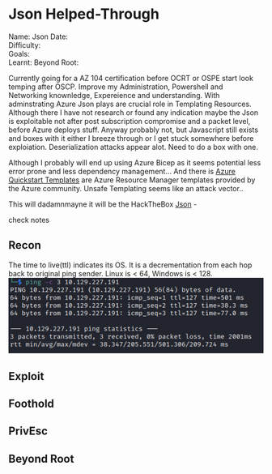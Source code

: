 # Json Helped-Through

Name: Json
Date:  
Difficulty:  
Goals:  
Learnt:
Beyond Root:

Currently going for a AZ 104 certification before OCRT or OSPE start look temping after OSCP.  Improve my Administration, Powershell and Networking knownledge, Expereience and understanding. With adminstrating Azure Json plays are crucial role in Templating Resources. Although there I have not research or found any indication maybe the Json is exploitable not after post subscription compromise and a packet level, before Azure deploys stuff. Anyway probably not, but Javascript still exists and boxes with it either I breeze through or I get stuck somewhere before exploiation. Deserialization attacks appear alot. Need to do a box with one.  

Although I probably will end up using Azure Bicep as it seems potential less error prone and less dependency management... And there is [Azure Quickstart Templates](https://azure.microsoft.com/resources/templates/) are Azure Resource Manager templates provided by the Azure community. Unsafe Templating seems like an attack vector..

This will dadamnmayne it will be the HackTheBox [Json](https://www.youtube.com/watch?v=zqJNOqohWMQ) -

check notes

## Recon


The time to live(ttl) indicates its OS. It is a decrementation from each hop back to original ping sender. Linux is < 64, Windows is < 128.
![ping](HackTheBox/Retired-Machines/Json/Screenshots/ping.png)
	
## Exploit

## Foothold

## PrivEsc

## Beyond Root

      
